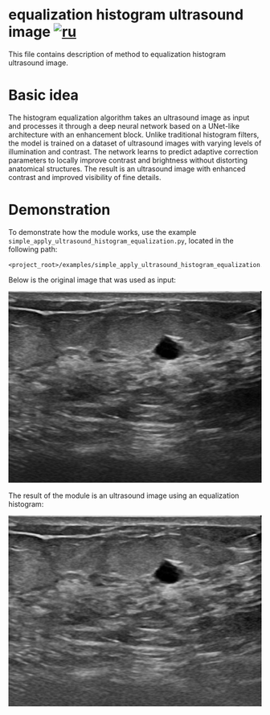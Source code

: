 # equalization histogram ultrasound image [![ru](https://img.shields.io/badge/ru-en-green.svg)](../ru/apply_ultrasound_histogram_equalization.ru.md)
This file contains description of method to equalization histogram ultrasound image.

# Basic idea
The histogram equalization algorithm takes an ultrasound image as input and processes it through a deep neural network based on a UNet-like architecture with an enhancement block. Unlike traditional histogram filters, the model is trained on a dataset of ultrasound images with varying levels of illumination and contrast.
The network learns to predict adaptive correction parameters to locally improve contrast and brightness without distorting anatomical structures. The result is an ultrasound image with enhanced contrast and improved visibility of fine details.

# Demonstration
To demonstrate how the module works, use the example `simple_apply_ultrasound_histogram_equalization.py`, located in the following path:
```
<project_root>/examples/simple_apply_ultrasound_histogram_equalization.py
```

Below is the original image that was used as input:

![raw histogram_equalization ultrasound](/doc/assets/raw_histogram_equalization_ultrasound.png)  

The result of the module is an ultrasound image using an equalization histogram:

![result histogram_equalization  ultrasound](/doc/assets/result_histogram_equalization_ultrasound.png)
